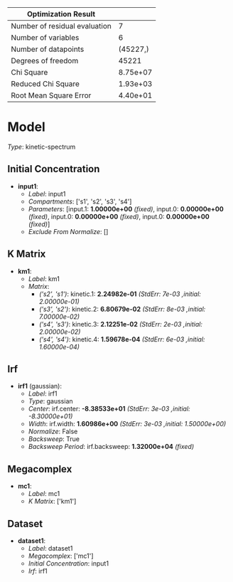 Optimization Result            |            |
-------------------------------|------------|
 Number of residual evaluation |          7 |
           Number of variables |          6 |
          Number of datapoints |   (45227,) |
            Degrees of freedom |      45221 |
                    Chi Square |   8.75e+07 |
            Reduced Chi Square |   1.93e+03 |
        Root Mean Square Error |   4.40e+01 |


# Model

_Type_: kinetic-spectrum

## Initial Concentration

* **input1**:
  * *Label*: input1
  * *Compartments*: ['s1', 's2', 's3', 's4']
  * *Parameters*: [input.1: **1.00000e+00** *(fixed)*, input.0: **0.00000e+00** *(fixed)*, input.0: **0.00000e+00** *(fixed)*, input.0: **0.00000e+00** *(fixed)*]
  * *Exclude From Normalize*: []

## K Matrix

* **km1**:
  * *Label*: km1
  * *Matrix*: 
    * *('s2', 's1')*: kinetic.1: **2.24982e-01** *(StdErr: 7e-03 ,initial: 2.00000e-01)*
    * *('s3', 's2')*: kinetic.2: **6.80679e-02** *(StdErr: 8e-03 ,initial: 7.00000e-02)*
    * *('s4', 's3')*: kinetic.3: **2.12251e-02** *(StdErr: 2e-03 ,initial: 2.00000e-02)*
    * *('s4', 's4')*: kinetic.4: **1.59678e-04** *(StdErr: 6e-03 ,initial: 1.60000e-04)*
  

## Irf

* **irf1** (gaussian):
  * *Label*: irf1
  * *Type*: gaussian
  * *Center*: irf.center: **-8.38533e+01** *(StdErr: 3e-03 ,initial: -8.30000e+01)*
  * *Width*: irf.width: **1.60986e+00** *(StdErr: 3e-03 ,initial: 1.50000e+00)*
  * *Normalize*: False
  * *Backsweep*: True
  * *Backsweep Period*: irf.backsweep: **1.32000e+04** *(fixed)*

## Megacomplex

* **mc1**:
  * *Label*: mc1
  * *K Matrix*: ['km1']

## Dataset

* **dataset1**:
  * *Label*: dataset1
  * *Megacomplex*: ['mc1']
  * *Initial Concentration*: input1
  * *Irf*: irf1


